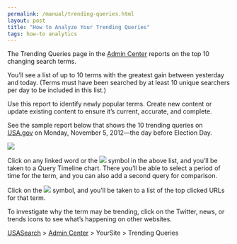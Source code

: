 ```yaml
---
permalink: /manual/trending-queries.html
layout: post
title: "How to Analyze Your Trending Queries"
tags: how-to analytics
---
```

<p>The Trending Queries page in the <a href="http://search.usa.gov/affiliates/home">Admin Center</a> reports on the top 10 changing search terms. </p>
<p>You&#8217;ll see a list of up to 10 terms with the greatest gain between yesterday and today. (Terms must have been searched by at least 10 unique searchers per day to be included in this list.)</p>
<p>Use this report to identify newly popular terms. Create new content or update existing content to ensure it&#8217;s current, accurate, and complete. </p>
<p>See the sample report below that shows the 10 trending queries on <a href="http://www.usa.gov/">USA.gov</a> on Monday, November 5, 2012—the day before Election Day.</p>
<p><img class="img-polaroid" src="http://f22818b4dfc10241d8a3-f1564c64756a8cfee25b6b19953b1d23.r31.cf2.rackcdn.com/tumblr_md0qrd6Q731qid15q.png"/></p>
<p>Click on any linked word or the <img class="img-polaroid" src="http://f22818b4dfc10241d8a3-f1564c64756a8cfee25b6b19953b1d23.r31.cf2.rackcdn.com/tumblr_mceq7b8LbQ1qid15q.png"/> symbol in the above list, and you&#8217;ll be taken to a Query Timeline chart. There you&#8217;ll be able to select a period of time for the term, and you can also add a second query for comparison.</p>
<p>Click on the <img class="img-polaroid" src="http://f22818b4dfc10241d8a3-f1564c64756a8cfee25b6b19953b1d23.r31.cf2.rackcdn.com/tumblr_mceqaa2dn41qid15q.png"/> symbol, and you&#8217;ll be taken to a list of the top clicked URLs for that term.</p>
<p>To investigate why the term may be trending, click on the Twitter, news, or trends icons to see what&#8217;s happening on other websites.</p>
<p><a href="http://usasearch.howto.gov/">USASearch</a> &gt; <a href="http://search.usa.gov/affiliates/home">Admin Center</a> &gt; YourSite &gt; Trending Queries</p>
